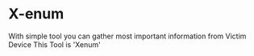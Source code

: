 # X-enum
With simple tool you can gather most important information from Victim Device This Tool is 'Xenum'

